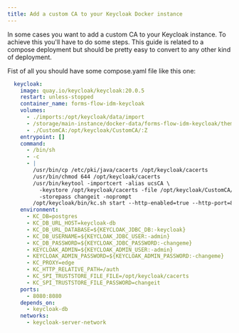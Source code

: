 ```yaml
---
title: Add a custom CA to your Keycloak Docker instance
---
```


In some cases you want to add a custom CA to your Keycloak instance. To achieve this you'll have to do some steps. This guide is related to a compose deployment but should be pretty easy to convert to any other kind of deployment.

Fist of all you should have some compose.yaml file like this one:

```yaml
  keycloak:
    image: quay.io/keycloak/keycloak:20.0.5
    restart: unless-stopped
    container_name: forms-flow-idm-keycloak
    volumes:
      - ./imports:/opt/keycloak/data/import
      - /storage/main-instance/docker-data/forms-flow-idm-keycloak/themes:/opt/keycloak/themes/formsflow
      - ./CustomCA:/opt/keycloak/CustomCA/:Z
    entrypoint: []
    command:
      - /bin/sh
      - -c
      - |
        /usr/bin/cp /etc/pki/java/cacerts /opt/keycloak/cacerts
        /usr/bin/chmod 644 /opt/keycloak/cacerts
        /usr/bin/keytool -importcert -alias ucsCA \
          -keystore /opt/keycloak/cacerts -file /opt/keycloak/CustomCA/ca_ldap.cert \
          -storepass changeit -noprompt
        /opt/keycloak/bin/kc.sh start --http-enabled=true --http-port=8080 --hostname-strict=false --hostname-strict-https=false --import-realm 
    environment:
      - KC_DB=postgres
      - KC_DB_URL_HOST=keycloak-db
      - KC_DB_URL_DATABASE=${KEYCLOAK_JDBC_DB:-keycloak}
      - KC_DB_USERNAME=${KEYCLOAK_JDBC_USER:-admin}
      - KC_DB_PASSWORD=${KEYCLOAK_JDBC_PASSWORD:-changeme}
      - KEYCLOAK_ADMIN=${KEYCLOAK_ADMIN_USER:-admin}
      - KEYCLOAK_ADMIN_PASSWORD=${KEYCLOAK_ADMIN_PASSWORD:-changeme}
      - KC_PROXY=edge
      - KC_HTTP_RELATIVE_PATH=/auth
      - KC_SPI_TRUSTSTORE_FILE_FILE=/opt/keycloak/cacerts
      - KC_SPI_TRUSTSTORE_FILE_PASSWORD=changeit
    ports:
      - 8080:8080
    depends_on:
      - keycloak-db
    networks:
      - keycloak-server-network
```
